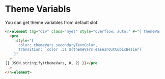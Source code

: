 # Theme Variabls

You can get theme variables from default slot.

```html
<n-element tag="div" class="myel" style="overflow: auto;" #="{ themeVars }">
  <pre
    :style="{
      color: themeVars.secondaryTextColor,
      transition: `color .3s ${themeVars.easeInOutCubicBezier}`
    }"
  >
{{ JSON.stringify(themeVars, 0, 2) }}</pre
  >
</n-element>
```
